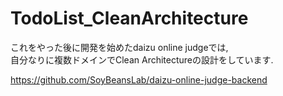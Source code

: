 # TodoList_CleanArchitecture

これをやった後に開発を始めたdaizu online judgeでは,  
自分なりに複数ドメインでClean Architectureの設計をしています.  

https://github.com/SoyBeansLab/daizu-online-judge-backend

